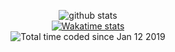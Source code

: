 <p align="center">
  <img src="https://github-readme-stats.vercel.app/api?username=ilyar&count_private=true&hide_border=true&show_icons=true&hide_title=true&include_all_commits=true&cache_seconds=86400" alt="github stats" />
  <br/>
  <a href="https://wakatime.com/@Ilyar"><img src="https://github-readme-stats.vercel.app/api/wakatime?username=ilyar&layout=compact&disable_animations=true&langs_count=26" alt="Wakatime stats" /><a/>
  <br/>
  <img src="https://wakatime.com/badge/user/991ccd73-6959-4f52-a496-7fc7a9f20378.svg?style=flat-square" alt="Total time coded since Jan 12 2019" />
</p>

